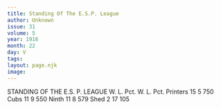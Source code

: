 ```yaml
---
title: Standing Of The E.S.P. League
author: Unknown
issue: 31
volume: 5
year: 1916
month: 22
day: V
tags:
layout: page.njk
image:
---
```

STANDING OF THE E.S. P. LEAGUE   W. L. Pct. W. L. Pct. Printers 15 5 750 Cubs 11 9 550 Ninth 11 8 579 Shed 2 17 105         

